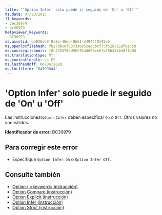 ```yaml
---
title: "'Option Infer' solo puede ir seguido de 'On' u 'Off'"
ms.date: 07/20/2015
f1_keywords:
- vbc30979
- bc30979
helpviewer_keywords:
- BC30979
ms.assetid: ba826ab9-8a8a-48ed-8661-34944f0145e5
ms.openlocfilehash: fb27dbc6f5373a085ced5bcf75f528c11afcec59
ms.sourcegitcommit: f8c270376ed905f6a8896ce0fe25b4f4b38ff498
ms.translationtype: MT
ms.contentlocale: es-ES
ms.lasthandoff: 06/04/2020
ms.locfileid: "84399844"
---
```

# <a name="option-infer-can-be-followed-only-by-on-or-off"></a>'Option Infer' solo puede ir seguido de 'On' u 'Off'
Las instrucciones`Option Infer` deben especificar `On` o `Off`. Otros valores no son válidos.  
  
 **Identificador de error:** BC30979  
  
## <a name="to-correct-this-error"></a>Para corregir este error  
  
- Especifique `Option Infer On` o `Option Infer Off`.  
  
## <a name="see-also"></a>Consulte también

- [Option ( \<keyword> instrucción)](../language-reference/statements/option-keyword-statement.md)
- [Option Compare (instrucción)](../language-reference/statements/option-compare-statement.md)
- [Option Explicit (instrucción)](../language-reference/statements/option-explicit-statement.md)
- [Option Infer (instrucción)](../language-reference/statements/option-infer-statement.md)
- [Option Strict (instrucción)](../language-reference/statements/option-strict-statement.md)
